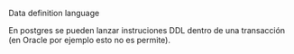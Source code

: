 Data definition language

En postgres se pueden lanzar instruciones DDL dentro de una transacción (en Oracle por ejemplo esto no es permite).

